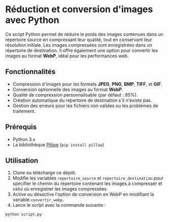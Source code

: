 # Réduction et conversion d'images avec Python

Ce script Python permet de réduire le poids des images contenues dans un répertoire source en compressant leur qualité, tout en conservant leur résolution initiale. Les images compressées sont enregistrées dans un répertoire de destination. Il offre également une option pour convertir les images au format **WebP**, idéal pour les performances web. 

## Fonctionnalités

- Compression d'images pour les formats **JPEG**, **PNG**, **BMP**, **TIFF**, et **GIF**.
- Conversion optionnelle des images au format **WebP**.
- Qualité de compression personnalisable (par défaut : 85%).
- Création automatique du répertoire de destination s'il n'existe pas.
- Gestion des erreurs pour les fichiers non valides ou les problèmes de traitement.

## Prérequis

- Python 3.x
- La bibliothèque [Pillow](https://pillow.readthedocs.io/) (`pip install pillow`)

## Utilisation

1. Clone ou télécharge ce dépôt.
2. Modifie les variables `repertoire_source` et `repertoire_destination` pour spécifier le chemin du répertoire contenant les images à compresser et celui où enregistrer les images compressées.
3. Active ou désactive l'option de conversion en WebP en modifiant la variable `convertir_webp`.
4. Lance le script avec la commande suivante :

```bash
python script.py

